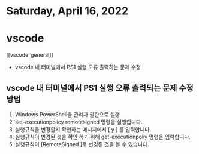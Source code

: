 # Saturday, April 16, 2022
# vscode
[[vscode_general]]
- vscode 내 터미널에서 PS1 실행 오류 촐력하는 문제 수정
## vscode 내 터미널에서 PS1 실행 오류 출력되는 문제 수정 방법
1. Windows PowerShell을 관리자 권한으로 실행
2. set-executionpolicy remotesigned 명령을 실행합니다.
3. 실행규칙을 변경할지 확인하는 메시지에서 [ y ] 를 입력합니다.
4. 실행규칙이 변경된 것을 확인 하기 위해 get-executionpoliy 명령을 입력합니다.
5. 실행규칙이 [RemoteSigned ]로 변경된 것을 볼 수 있습니다.
